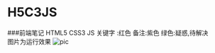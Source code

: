 # H5C3JS
###前端笔记 HTML5 CSS3 JS
关键字 :红色 备注:紫色 绿色:疑惑,待解决<br/>
图片为运行效果
![pic](https://github.com/buffge/Json/blob/master/public/images/pic_buffge_2017-02-20-03_39_19.png "脚本运行效果")
